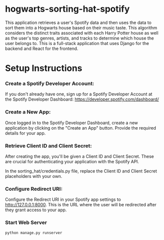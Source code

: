 # hogwarts-sorting-hat-spotify

This application retrieves a user's Spotify data and then uses the data to sort them into a Hogwarts house based on their music taste. This algorithm considers the distinct traits associated with each Harry Potter house as well as the user's top genres, artists, and tracks to determine which house the user belongs to. This is a full-stack application that uses Django for the backend and React for the frontend.

# Setup Instructions

### Create a Spotify Developer Account:
If you don't already have one, sign up for a Spotify Developer Account at the Spotify Developer Dashboard: https://developer.spotify.com/dashboard/

### Create a New App:
Once logged in to the Spotify Developer Dashboard, create a new application by clicking on the "Create an App" button. Provide the required details for your app.

### Retrieve Client ID and Client Secret:
After creating the app, you'll be given a Client ID and Client Secret. These are crucial for authenticating your application with the Spotify API. 

In the sorting_hat/credentials.py file, replace the Client ID and Client Secret placeholders with your own.

### Configure Redirect URI:
Configure the Redirect URI in your Spotify app settings to http://127.0.0.1:8000. This is the URL where the user will be redirected after they grant access to your app.

### Start Web Server

```bash
python manage.py runserver
```

